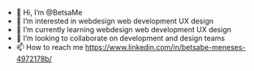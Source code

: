 - 👋 Hi, I’m @BetsaMe
- 👀 I’m interested in webdesign web development UX design
- 🌱 I’m currently learning webdesign web development UX design
- 💞️ I’m looking to collaborate on development and design teams
- 📫 How to reach me https://www.linkedin.com/in/betsabe-meneses-4972178b/

<!---
BetsaMe/BetsaMe is a ✨ special ✨ repository because its `README.md` (this file) appears on your GitHub profile.
You can click the Preview link to take a look at your changes.
--->
